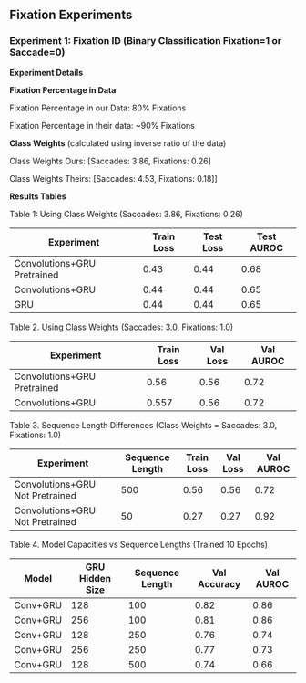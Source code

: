 ## Fixation Experiments

### Experiment 1: Fixation ID (Binary Classification Fixation=1 or Saccade=0)

**Experiment Details**

**Fixation Percentage in Data**

Fixation Percentage in our Data: 80% Fixations

Fixation Percentage in their data: ~90% Fixations

**Class Weights** (calculated using inverse ratio of the data)

Class Weights Ours: [Saccades: 3.86, Fixations: 0.26]

Class Weights Theirs: [Saccades: 4.53, Fixations: 0.18]]

**Results Tables**

Table 1: Using Class Weights (Saccades: 3.86, Fixations: 0.26)

| Experiment                  | Train Loss | Test Loss | Test AUROC |
|-----------------------------|------------|----------|-----------|
| Convolutions+GRU Pretrained | 0.43       | 0.44     | 0.68      |
| Convolutions+GRU            | 0.44       | 0.44     | 0.65      |
| GRU                         | 0.44       | 0.44     | 0.65      |

Table 2. Using Class Weights (Saccades: 3.0, Fixations: 1.0)

| Experiment                  | Train Loss | Val Loss | Val AUROC |
|-----------------------------|------------|----------|-----------|
| Convolutions+GRU Pretrained | 0.56       | 0.56     | 0.72      |
| Convolutions+GRU            | 0.557      | 0.56     | 0.72      |

Table 3. Sequence Length Differences (Class Weights = Saccades: 3.0, Fixations: 1.0)

| Experiment                      | Sequence Length | Train Loss | Val Loss | Val AUROC |
|---------------------------------|-----------------|------------|----------|-----------|
| Convolutions+GRU Not Pretrained | 500             | 0.56       | 0.56     | 0.72      |
| Convolutions+GRU Not Pretrained | 50              | 0.27       | 0.27     | 0.92      |

Table 4. Model Capacities vs Sequence Lengths (Trained 10 Epochs)

| Model    | GRU Hidden Size | Sequence Length | Val Accuracy | Val AUROC |
|----------|-----------------|-----------------|--------------|-----------|
| Conv+GRU | 128             | 100             | 0.82         | 0.86      |
| Conv+GRU | 256             | 100             | 0.81         | 0.86      |
| Conv+GRU | 128             | 250             | 0.76         | 0.74      |
| Conv+GRU | 256             | 250             | 0.77         | 0.73      |
| Conv+GRU | 128             | 500             | 0.74         | 0.66      |

